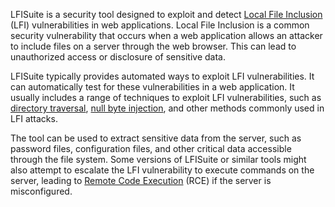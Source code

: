 LFISuite is a security tool designed to exploit and detect [Local File Inclusion](../web/lfi.md) (LFI) vulnerabilities in web applications. Local File Inclusion is a common security vulnerability that occurs when a web application allows an attacker to include files on a server through the web browser. This can lead to unauthorized access or disclosure of sensitive data.

LFISuite typically provides automated ways to exploit LFI vulnerabilities. It can automatically test for these vulnerabilities in a web application. It usually includes a range of techniques to exploit LFI vulnerabilities, such as [directory traversal](../security/dirtrav.md), [null byte injection](../security/nbi.md), and other methods commonly used in LFI attacks.

The tool can be used to extract sensitive data from the server, such as password files, configuration files, and other critical data accessible through the file system. Some versions of LFISuite or similar tools might also attempt to escalate the LFI vulnerability to execute commands on the server, leading to [Remote Code Execution](../security/rce.md) (RCE) if the server is misconfigured.

